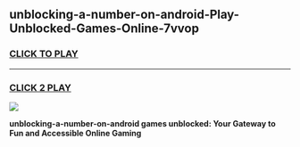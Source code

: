 
## unblocking-a-number-on-android-Play-Unblocked-Games-Online-7vvop
<h3>
<a href="https://premium76.site?title=unblocking-a-number-on-android&ref=25A">CLICK TO PLAY</a></h3>
<hr>

<h3>
<a href="https://premium76.site?title=unblocking-a-number-on-android&ref=25A">CLICK 2 PLAY</a>
  
</h3>

<a href="https://premium76.site?title=unblocking-a-number-on-android&ref=25A"><img src="https://clearcache.store/games.png"></a>


**unblocking-a-number-on-android games unblocked: Your Gateway to Fun and Accessible Online Gaming**
